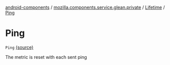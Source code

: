 [android-components](../../index.md) / [mozilla.components.service.glean.private](../index.md) / [Lifetime](index.md) / [Ping](./-ping.md)

# Ping

`Ping` [(source)](https://github.com/mozilla-mobile/android-components/blob/master/components/service/glean/src/main/java/mozilla/components/service/glean/private/CommonMetricData.kt#L18)

The metric is reset with each sent ping


